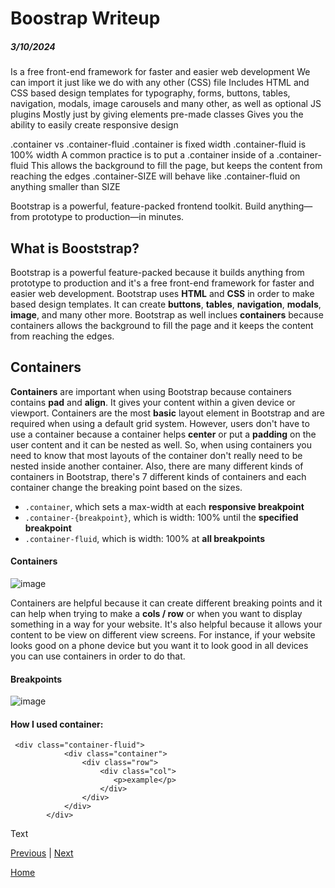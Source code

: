 # Boostrap Writeup
##### 3/10/2024

Is a free front-end framework for faster and easier web development
We can import it just like we do with any other (CSS) file
Includes HTML and CSS based design templates for typography, forms, buttons, tables, navigation, modals, image carousels and many other, as well as optional JS plugins
Mostly just by giving elements pre-made classes
Gives you the ability to easily create responsive design

.container vs .container-fluid
.container is fixed width
.container-fluid is 100% width
A common practice is to put a .container inside of a .container-fluid
This allows the background to fill the page, but keeps the content from reaching the edges
.container-SIZE will behave like .container-fluid on anything smaller than SIZE

Bootstrap is a powerful, feature-packed frontend toolkit. Build anything—from prototype to production—in minutes.

## What is Booststrap?

Bootstrap is a powerful feature-packed because it builds anything from prototype to production and it's a free front-end framework for faster and easier web development. Bootstrap uses **HTML** and **CSS** in order to make based design templates. It can create **buttons**, **tables**, **navigation**, **modals**, **image**, and many other more. Bootstrap as well inclues **containers** because containers allows the background to fill the page and it keeps the content from reaching the edges. 

## Containers

**Containers** are important when using Bootstrap because containers contains **pad** and **align**. It gives your content within a given device or viewport. Containers are the most **basic** layout element in Bootstrap and are required when using a default grid system. However, users don't have to use a container because a container helps **center** or put a **padding** on the user content and it can be nested as well. So, when using containers you need to know that most layouts of the container don't really need to be nested inside another container. Also, there are many different kinds of containers in Bootstrap, there's 7 different kinds of containers and each container change the breaking point based on the sizes. 

* `.container`, which sets a max-width at each **responsive breakpoint**
* `.container-{breakpoint}`, which is width: 100% until the **specified breakpoint**
* `.container-fluid`, which is width: 100% at **all breakpoints**

#### Containers
![image](https://github.com/kiaram2249/sep10-freedom-project-/assets/146884636/e9d3ce6c-0882-494f-80de-5fcf15627779)

Containers are helpful because it can create different breaking points and it can help when trying to make a **cols / row** or when you want to display something in a way for your website. It's also helpful because it allows your content to be view on different view screens. For instance, if your website looks good on a phone device but you want it to look good in all devices you can use containers in order to do that. 

#### Breakpoints
![image](https://github.com/kiaram2249/sep10-freedom-project-/assets/146884636/a880d92a-2df7-4b6d-b9cd-f9db404aaca8)

#### How I used container: 

```
 <div class="container-fluid">
            <div class="container">
                <div class="row">
                    <div class="col">
                       <p>example</p>
                    </div>
                </div>
            </div>
        </div>
```







Text

[Previous](entry04.md) | [Next](entry06.md)

[Home](../README.md)
